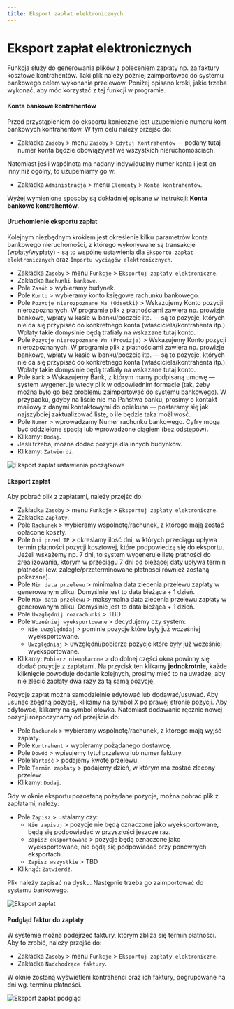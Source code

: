 ```yaml
---
title: Eksport zapłat elektronicznych
---
```


# Eksport zapłat elektronicznych

Funkcja służy do generowania plików z poleceniem zapłaty np. za faktury kosztowe kontrahentów. Taki plik należy później zaimportować do systemu bankowego celem wykonania przelewów. Poniżej opisano kroki, jakie trzeba wykonać, aby móc korzystać z tej funkcji w programie.

#### Konta bankowe kontrahentów

Przed przystąpieniem do eksportu konieczne jest uzupełnienie numeru kont bankowych kontrahentów. W tym celu należy przejść do:

- Zakładka `Zasoby` > menu `Zasoby` > `Edytuj Kontrahentów` — podany tutaj numer konta będzie obowiązywał we wszystkich nieruchomościach.

Natomiast jeśli wspólnota ma nadany indywidualny numer konta i jest on inny niż ogólny, to uzupełniamy go w:

- Zakładka `Administracja` > menu `Elementy` > `Konta kontrahentów`.

Wyżej wymienione sposoby są dokładniej opisane w instrukcji: **Konta bankowe kontrahentów**.

#### Uruchomienie eksportu zapłat

Kolejnym niezbędnym krokiem jest określenie kilku parametrów konta bankowego nieruchomości, z którego wykonywane są transakcje (wpłaty/wypłaty) - są to wspólne ustawienia dla `Eksportu zapłat elektronicznych` oraz `Importu wyciągów elektronicznych`.

- Zakładka `Zasoby` > menu `Funkcje` > `Eksportuj zapłaty elektroniczne`.
- Zakładka `Rachunki bankowe`.
- Pole `Zasób` > wybieramy budynek.
- Pole `Konto` > wybieramy konto księgowe rachunku bankowego.
- Pole `Pozycje nierozpoznane Ma (Odsetki)` > Wskazujemy Konto pozycji nierozpoznanych. W programie plik z płatnościami zawiera np. prowizje bankowe, wpłaty w kasie w banku/poczcie itp. — są to pozycje, których nie da się przypisać do konkretnego konta (właściciela/kontrahenta itp.). Wpłaty takie domyślnie będą trafiały na wskazane tutaj konto.
- Pole `Pozycje nierozpoznane Wn (Prowizje)` > Wskazujemy Konto pozycji nierozpoznanych. W programie plik z płatnościami zawiera np. prowizje bankowe, wpłaty w kasie w banku/poczcie itp. — są to pozycje, których nie da się przypisać do konkretnego konta (właściciela/kontrahenta itp.). Wpłaty takie domyślnie będą trafiały na wskazane tutaj konto.
- Pole `Bank` > Wskazujemy Bank, z którym mamy podpisaną umowę — system wygeneruje wtedy plik w odpowiednim formacie (tak, żeby można było go bez problemu zaimportować do systemu bankowego). W przypadku, gdyby na liście nie ma Państwa banku, prosimy o kontakt mailowy z danymi kontaktowymi do opiekuna — postaramy się jak najszybciej zaktualizować listę, o ile będzie taka możliwość.
- Pole `Numer` > wprowadzamy Numer rachunku bankowego. Cyfry mogą być oddzielone spacją lub wprowadzone ciągiem (bez odstępów).
- Klikamy: `Dodaj`.
- Jeśli trzeba, można dodać pozycje dla innych budynków.
- Klikamy: `Zatwierdź`.

![Eksport zapłat ustawienia początkowe](eksportzaplat1.gif)

#### Eksport zapłat

Aby pobrać plik z zapłatami, należy przejść do:

- Zakładka `Zasoby` > menu `Funkcje` > `Eksportuj zapłaty elektroniczne`.
- Zakładka `Zapłaty`.
- Pole `Rachunek` > wybieramy wspólnotę/rachunek, z którego mają zostać opłacone koszty.
- Pole `Dni przed TP` > określamy ilość dni, w których przeciągu upływa termin płatności pozycji kosztowej, które podpowiedzą się do eksportu. Jeżeli wskażemy np. 7 dni, to system wygeneruje listę płatności do zrealizowania, którym w przeciągu 7 dni od bieżącej daty upływa termin płatności (ew. zaległe/przeterminowane płatności również zostaną pokazane).
- Pole `Min data przelewu` > minimalna data zlecenia przelewu zapłaty w generowanym pliku. Domyślnie jest to data bieżąca + 1 dzień.
- Pole `Max data przelewu` > maksymalna data zlecenia przelewu zapłaty w generowanym pliku. Domyślnie jest to data bieżąca + 1 dzień.
- Pole `Uwzględnij rozrachunki` > TBD
- Pole `Wcześniej wyeksportowane` > decydujemy czy system:
    - `Nie uwzględniaj` > pominie pozycje które były już wcześniej wyeksportowane.
    - `Uwzględniaj` > uwzględni/pobierze pozycje które były już wcześniej wyeksportowane. 
- Klikamy: `Pobierz nieopłacone` > do dolnej części okna powinny się dodać pozycje z zapłatami. Na przycisk ten klikamy **jednokrotnie**, każde kliknięcie powoduje dodanie kolejnych, prosimy mieć to na uwadze, aby nie zlecić zapłaty dwa razy za tą samą pozycję.

Pozycje zapłat można samodzielnie edytować lub dodawać/usuwać. Aby usunąć zbędną pozycję, klikamy na symbol X po prawej stronie pozycji. Aby edytować, klikamy na symbol ołówka. Natomiast dodawanie ręcznie nowej pozycji rozpoczynamy od przejścia do:

- Pole `Rachunek` > wybieramy wspólnotę/rachunek, z którego mają wyjść zapłaty.
- Pole `Kontrahent` > wybieramy pożądanego dostawcę.
- Pole `Dowód` > wpisujemy tytuł przelewu lub numer faktury.
- Pole `Wartość` > podajemy kwotę przelewu.
- Pole `Termin zapłaty` > podajemy dzień, w którym ma zostać zlecony przelew.
- Klikamy: `Dodaj`.

Gdy w oknie eksportu pozostaną pożądane pozycje, można pobrać plik z zapłatami, należy:

- Pole `Zapisz` > ustalamy czy:
    - `Nie zapisuj` > pozycje nie będą oznaczone jako wyeksportowane, będą się podpowiadać w przyszłości jeszcze raz.
    - `Zapisz eksportowane` > pozycje będą oznaczone jako wyeksportowane, nie będą się podpowiadać przy ponownych eksportach.
    - `Zapisz wszystkie` > TBD
- Kliknąć: `Zatwierdź`.

Plik należy zapisać na dysku. Następnie trzeba go zaimportować do systemu bankowego.

![Eksport zapłat](eksportzaplat2.gif)

#### Podgląd faktur do zapłaty

W systemie można podejrzeć faktury, którym zbliża się termin płatności. Aby to zrobić, należy przejść do:

- Zakładka `Zasoby` > menu `Funkcje` > `Eksportuj zapłaty elektroniczne`.
- Zakładka `Nadchodzące faktury`.

W oknie zostaną wyświetleni kontrahenci oraz ich faktury, pogrupowane na dni wg. terminu płatności.

![Eksport zapłat podgląd](eksportzaplat3.gif)